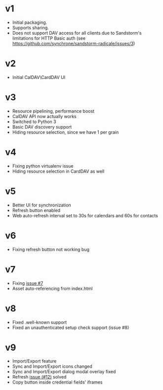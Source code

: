 # v1
* Initial packaging.
* Supports sharing.
* Does not support DAV access for all clients due to Sandstorm's limitations for HTTP Basic auth (see https://github.com/synchrone/sandstorm-radicale/issues/3)

# v2
* Initial CalDAV\CardDAV UI

# v3
* Resource pipelining, performance boost
* CalDAV API now actually works
* Switched to Python 3
* Basic DAV discovery support
* Hiding resource selection, since we have 1 per grain

# v4
* Fixing python virtualenv issue
* Hiding resource selection in CardDAV as well

# v5
* Better UI for synchronization
* Refresh button enabled
* Web auto-refresh interval set to 30s for calendars and 60s for contacts

# v6
* Fixing refresh button not working bug

# v7
* Fixing [issue #7](https://github.com/synchrone/sandstorm-radicale/issues/7)
* Asset auto-referencing from index.html

# v8
* Fixed .well-known support
* Fixed an unauthenticated setup check support (issue #8)

# v9
* Import/Export feature
* Sync and Import/Export icons changed
* Sync and Import/Export dialog modal overlay fixed
* Refresh [issue (#12)](https://github.com/synchrone/sandstorm-radicale/issues/7) solved
* Copy button inside credential fields' iframes